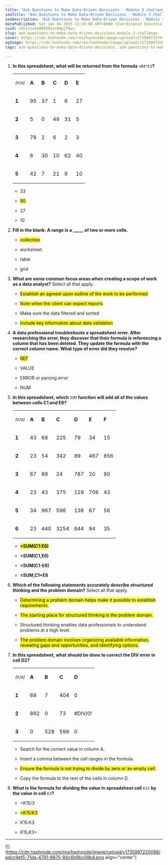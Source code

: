 ```yaml
---
title: "Ask Questions to Make Data-Driven Decisions - Module 3 challenge"
seoTitle: "Ask Questions to Make Data-Driven Decisions - Module 3 challenge"
seoDescription: "Ask Questions to Make Data-Driven Decisions - Module 3 challenge"
datePublished: Sat Jan 04 2025 13:29:08 GMT+0000 (Coordinated Universal Time)
cuid: cm5i7zz4a00030ajxb0pj59yu
slug: ask-questions-to-make-data-driven-decisions-module-3-challenge
cover: https://cdn.hashnode.com/res/hashnode/image/upload/v1735997227472/143473f0-529c-4055-8114-810365a60920.png
ogImage: https://cdn.hashnode.com/res/hashnode/image/upload/v1735997336700/b89cf11a-4b8b-4983-8999-670aea6b6a15.png
tags: ask-questions-to-make-data-driven-decisions, ask-questions-to-make-data-driven-decisions-module-3-challenge

---
```


1. **In this spreadsheet, what will be returned from the formula** `=B4*E3`**?**
    
    <table><tbody><tr><td colspan="1" rowspan="1"><p><em><sup>(n/a)</sup></em></p></td><td colspan="1" rowspan="1"><p><strong>A</strong></p></td><td colspan="1" rowspan="1"><p><strong>B</strong></p></td><td colspan="1" rowspan="1"><p><strong>C</strong></p></td><td colspan="1" rowspan="1"><p><strong>D</strong></p></td><td colspan="1" rowspan="1"><p><strong>E</strong></p></td></tr><tr><td colspan="1" rowspan="1"><p><strong>1</strong></p></td><td colspan="1" rowspan="1"><p>95</p></td><td colspan="1" rowspan="1"><p>37</p></td><td colspan="1" rowspan="1"><p>1</p></td><td colspan="1" rowspan="1"><p>6</p></td><td colspan="1" rowspan="1"><p>27</p></td></tr><tr><td colspan="1" rowspan="1"><p><strong>2</strong></p></td><td colspan="1" rowspan="1"><p>5</p></td><td colspan="1" rowspan="1"><p>0</p></td><td colspan="1" rowspan="1"><p>49</p></td><td colspan="1" rowspan="1"><p>31</p></td><td colspan="1" rowspan="1"><p>5</p></td></tr><tr><td colspan="1" rowspan="1"><p><strong>3</strong></p></td><td colspan="1" rowspan="1"><p>78</p></td><td colspan="1" rowspan="1"><p>2</p></td><td colspan="1" rowspan="1"><p>6</p></td><td colspan="1" rowspan="1"><p>2</p></td><td colspan="1" rowspan="1"><p>3</p></td></tr><tr><td colspan="1" rowspan="1"><p><strong>4</strong></p></td><td colspan="1" rowspan="1"><p>6</p></td><td colspan="1" rowspan="1"><p>30</p></td><td colspan="1" rowspan="1"><p>10</p></td><td colspan="1" rowspan="1"><p>62</p></td><td colspan="1" rowspan="1"><p>40</p></td></tr><tr><td colspan="1" rowspan="1"><p><strong>5</strong></p></td><td colspan="1" rowspan="1"><p>42</p></td><td colspan="1" rowspan="1"><p>7</p></td><td colspan="1" rowspan="1"><p>21</p></td><td colspan="1" rowspan="1"><p>9</p></td><td colspan="1" rowspan="1"><p>10</p></td></tr></tbody></table>
    
    * 33
        
    * <mark>90</mark>
        
    * 27
        
    * 10
        
2. **Fill in the blank: A range is a \_\_\_\_\_ of two or more cells.**
    
    * <mark>collection</mark>
        
    * worksheet
        
    * table
        
    * grid
        
3. **What are some common focus areas when creating a scope of work as a data analyst?** Select all that apply.
    
    * <mark>Establish an agreed-upon outline of the work to be performed</mark>
        
    * <mark>Note when the client can expect reports</mark>
        
    * Make sure the data filtered and sorted
        
    * <mark>Include key information about data validation</mark>
        
4. **A data professional troubleshoots a spreadsheet error. After researching the error, they discover that their formula is referencing a column that has been deleted. They update the formula with the correct column name. What type of error did they resolve?**
    
    * <mark>REF</mark>
        
    * VALUE
        
    * ERROR or parsing error
        
    * NUM
        
5. **In this spreadsheet, which** `SUM` **function will add all of the values between cells C1 and E6?**
    
    <table><tbody><tr><td colspan="1" rowspan="1"><p><em><sup>(n/a)</sup></em></p></td><td colspan="1" rowspan="1"><p><strong>A</strong></p></td><td colspan="1" rowspan="1"><p><strong>B</strong></p></td><td colspan="1" rowspan="1"><p><strong>C</strong></p></td><td colspan="1" rowspan="1"><p><strong>D</strong></p></td><td colspan="1" rowspan="1"><p><strong>E</strong></p></td><td colspan="1" rowspan="1"><p><strong>F</strong></p></td></tr><tr><td colspan="1" rowspan="1"><p><strong>1</strong></p></td><td colspan="1" rowspan="1"><p>43</p></td><td colspan="1" rowspan="1"><p>68</p></td><td colspan="1" rowspan="1"><p>225</p></td><td colspan="1" rowspan="1"><p>79</p></td><td colspan="1" rowspan="1"><p>34</p></td><td colspan="1" rowspan="1"><p>15</p></td></tr><tr><td colspan="1" rowspan="1"><p><strong>2</strong></p></td><td colspan="1" rowspan="1"><p>23</p></td><td colspan="1" rowspan="1"><p>54</p></td><td colspan="1" rowspan="1"><p>342</p></td><td colspan="1" rowspan="1"><p>89</p></td><td colspan="1" rowspan="1"><p>467</p></td><td colspan="1" rowspan="1"><p>856</p></td></tr><tr><td colspan="1" rowspan="1"><p><strong>3</strong></p></td><td colspan="1" rowspan="1"><p>67</p></td><td colspan="1" rowspan="1"><p>89</p></td><td colspan="1" rowspan="1"><p>24</p></td><td colspan="1" rowspan="1"><p>787</p></td><td colspan="1" rowspan="1"><p>20</p></td><td colspan="1" rowspan="1"><p>90</p></td></tr><tr><td colspan="1" rowspan="1"><p><strong>4</strong></p></td><td colspan="1" rowspan="1"><p>23</p></td><td colspan="1" rowspan="1"><p>43</p></td><td colspan="1" rowspan="1"><p>375</p></td><td colspan="1" rowspan="1"><p>129</p></td><td colspan="1" rowspan="1"><p>706</p></td><td colspan="1" rowspan="1"><p>43</p></td></tr><tr><td colspan="1" rowspan="1"><p><strong>5</strong></p></td><td colspan="1" rowspan="1"><p>34</p></td><td colspan="1" rowspan="1"><p>967</p></td><td colspan="1" rowspan="1"><p>596</p></td><td colspan="1" rowspan="1"><p>136</p></td><td colspan="1" rowspan="1"><p>67</p></td><td colspan="1" rowspan="1"><p>56</p></td></tr><tr><td colspan="1" rowspan="1"><p><strong>6</strong></p></td><td colspan="1" rowspan="1"><p>23</p></td><td colspan="1" rowspan="1"><p>440</p></td><td colspan="1" rowspan="1"><p>3254</p></td><td colspan="1" rowspan="1"><p>644</p></td><td colspan="1" rowspan="1"><p>94</p></td><td colspan="1" rowspan="1"><p>35</p></td></tr></tbody></table>
    
    * **<mark>=SUM(C1:E6)</mark>**
        
    * **\=SUM(C1,E6)**
        
    * **\=SUM(C1-E6)**
        
    * **\=SUM,C1+E6**
        
6. **Which of the following statements accurately describe structured thinking and the problem domain?** Select all that apply.
    
    * <mark>Determining a problem domain helps make it possible to establish requirements.</mark>
        
    * <mark>The starting place for structured thinking is the problem domain.</mark>
        
    * Structured thinking enables data professionals to understand problems at a high level.
        
    * <mark>The problem domain involves organizing available information, revealing gaps and opportunities, and identifying options.</mark>
        
7. **In this spreadsheet, what should be done to correct the DIV error in cell D2?**
    
    <table><tbody><tr><td colspan="1" rowspan="1"><p><em><sup>(n/a)</sup></em></p></td><td colspan="1" rowspan="1"><p><strong>A</strong></p></td><td colspan="1" rowspan="1"><p><strong>B</strong></p></td><td colspan="1" rowspan="1"><p><strong>C</strong></p></td><td colspan="1" rowspan="1"><p><strong>D</strong></p></td></tr><tr><td colspan="1" rowspan="1"><p><strong>1</strong></p></td><td colspan="1" rowspan="1"><p>68</p></td><td colspan="1" rowspan="1"><p>7</p></td><td colspan="1" rowspan="1"><p>404</p></td><td colspan="1" rowspan="1"><p>0</p></td></tr><tr><td colspan="1" rowspan="1"><p><strong>2</strong></p></td><td colspan="1" rowspan="1"><p>892</p></td><td colspan="1" rowspan="1"><p>0</p></td><td colspan="1" rowspan="1"><p>73</p></td><td colspan="1" rowspan="1"><p>#DIV/0!</p></td></tr><tr><td colspan="1" rowspan="1"><p><strong>3</strong></p></td><td colspan="1" rowspan="1"><p>0</p></td><td colspan="1" rowspan="1"><p>528</p></td><td colspan="1" rowspan="1"><p>599</p></td><td colspan="1" rowspan="1"><p>0</p></td></tr></tbody></table>
    
    * Search for the correct value in column A.
        
    * Insert a comma between the cell ranges in the formula.
        
    * <mark>Ensure the formula is not trying to divide by zero or an empty cell.</mark>
        
    * Copy the formula to the rest of the cells in column D.
        
8. **What is the formula for dividing the value in spreadsheet cell** `K15` **by the value in cell** `K3`**?**
    
    * \=K15/3
        
    * <mark>=K15/K3</mark>
        
    * K15:K3
        
    * K15,K3=
        

---

![](https://cdn.hashnode.com/res/hashnode/image/upload/v1735997220088/edcc9ef5-71da-4791-9875-84c6b9bc08b4.png align="center")